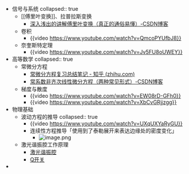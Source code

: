 - 信号与系统
  collapsed:: true
	- [[傅里叶变换]]、拉普拉斯变换
		- [深入浅出的讲解傅里叶变换（真正的通俗易懂）-CSDN博客](https://blog.csdn.net/l494926429/article/details/51818012)
	- 卷积
		- {{video https://www.youtube.com/watch?v=QmcoPYUfbJ8}}
	- 奈奎斯特定理
		- {{video https://www.youtube.com/watch?v=Jv5FU8oUWEY}}
- 高等数学
  collapsed:: true
	- 常微分方程
		- [常微分方程复习总结笔记 - 知乎 (zhihu.com)](https://zhuanlan.zhihu.com/p/625101002)
		- [常系数非齐次线性微分方程（两种常见形式）-CSDN博客](https://blog.csdn.net/SanyHo/article/details/106065374)
	- 梯度与散度
		- {{video https://www.youtube.com/watch?v=EW08rD-GFh0}}
		- {{video https://www.youtube.com/watch?v=XbCvGRjjzgg}}
- 物理基础
	- 波动方程的推导
	  collapsed:: true
		- {{video https://www.youtube.com/watch?v=UXqUXYaRyGU}}
		- 连续性方程推导「使用到了泰勒展开来表达边缘处的密度变化」
			- ![image.png](../assets/image_1726170493095_0.png)
	- 激光谐振腔工作原理
		- [激光谐振腔](https://blog.csdn.net/HiWangWenBing/article/details/128054137#:~:text=%E8%B0%90%E6%8C%AF%E8%85%94%E7%94%B1%E5%A6%82%E4%B8%8B%E7%BB%84%E4%BB%B6,%E4%BD%BF%E4%B9%8B%E6%BB%A1%E8%B6%B3%E9%98%88%E5%80%BC%E6%9D%A1%E4%BB%B6%E3%80%82)
		- [Q开关](https://blog.csdn.net/HiWangWenBing/article/details/125819240)
-